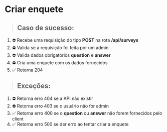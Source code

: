 # Criar enquete

> ## Caso de sucesso:
1. ⛔ Recebe uma requisição do tipo **POST** na rota **/api/surveys**
1. ⛔ Valida se a requisição foi feita por um admin
1. ⛔ Valida dados obrigatórios **question** e **answer**
1. ⛔ Cria uma enquete com os dados fornecidos
1. ✅ Retorna 204

> ## Exceções:
1. ⛔ Retorna erro 404 se a API não existir
1. ⛔ Retorna erro 403 se o usuário não for admin
1. ✅ Retorna erro 400 se o **question** ou **answer** não forem fornecidos pelo client
1. ✅ Retorna erro 500 se der erro ao tentar criar a enquete